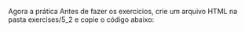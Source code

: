 Agora a prática
Antes de fazer os exercícios, crie um arquivo HTML na pasta exercises/5_2 e copie o código abaixo:

<!DOCTYPE html>
<html>
  <head>
    <meta charset="UTF-8" />
    <meta name="viewport" content="width=device-width" />
    <title>Exercício 5.2</title>
    <style>
      div {
        border-color: black;
        border-style: solid;
      }

      .title {
        text-align: center;
      }

      .main-content {
        background-color: yellow;
      }

      .main-content .center-content {
        background-color: red;
        width: 50%;
        margin-left: auto;
        margin-right: auto;
      }

      .main-content .center-content p {
        font-style: italic;
      }

      .main-content .left-content {
        background-color: green;
        width: 60%;
        margin-left: 0;
        margin-right: auto;
      }

      .main-content .left-content .small-image {
        display: block;
        margin-left: auto;
        margin-right: auto;
        border-radius: 100%;
      }

      .main-content .right-content {
        background-color: blue;
        width: 60%;
        margin-left: auto;
        margin-right: 0;
      }

      .main-content .description {
        text-align: center;
      }
    </style>
  </head>
  <body>
    <script>
      // COLOQUE SEU CÓDIGO AQUI
    </script>
  </body>
</html>


O objetivo desses exercícios é colocar em prática o que você acabou de aprender sobre DOM. Por isso, você deve fazer os exercícios utilizando apenas código JavaScript, o qual deve ser inserido entre as tags <script> e </script>.
Para uma melhor organização, faça commits a cada tarefa concluída. Vamos aos exercícios:
1- Adicione a tag h1 com o texto Exercício 5.2 - JavaScript DOM como filho da tag body;
2- Adicione a tag div com a classe main-content como filho da tag body;
3- Adicione a tag div com a classe center-content como filho da tag div criada no passo 2;
4- Adicione a tag p como filho do div criado no passo 3 e coloque algum texto;
5- Adicione a tag div com a classe left-content como filho da tag div criada no passo 2;
6- Adicione a tag div com a classe right-content como filho da tag div criada no passo 2;
7- Adicione uma imagem com src configurado para o valor https://picsum.photos/200 e classe small-image. Esse elemento deve ser filho do div criado no passo 5;
8- Adicione uma lista não ordenada com os valores de 1 a 10 por extenso como valores da lista. Essa lista deve ser filha do div criado no passo 6;
9- Adicione 3 tags h3, todas sendo filhas do div criado no passo 2.


Agora que você criou muita coisa, vamos fazer algumas alterações e remoções:
1- Adicione a classe title na tag h1 criada;
2- Adicione a classe description nas 3 tags h3 criadas;
3- Remova o div criado no passo 5 (aquele que possui a classe left-content). Utilize a função .removeChild();
4- Centralize o div criado no passo 6 (aquele que possui a classe right-content). Dica: para centralizar, basta configurar o margin-right: auto do div;
5- Troque a cor de fundo do elemento pai da div criada no passo 3 (aquela que possui a classe center-content) para a cor verde;
6- Remova os dois últimos elementos (nove e dez) da lista criada no passo 8.